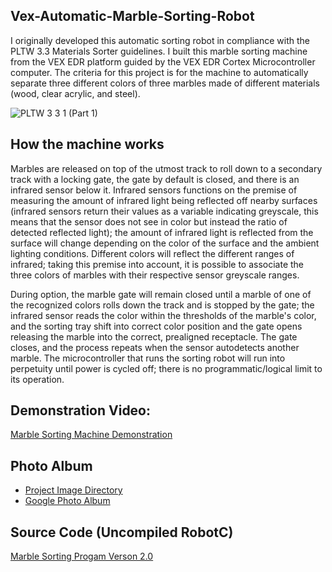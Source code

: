 ## Vex-Automatic-Marble-Sorting-Robot
I originally developed this automatic sorting robot in compliance with the PLTW 3.3 Materials Sorter guidelines. I built this marble sorting machine from the VEX EDR platform guided by the VEX EDR Cortex Microcontroller computer. The criteria for this project is for the machine to automatically separate three different colors of three marbles made of different materials (wood, clear acrylic, and steel). 

![PLTW 3 3 1 (Part 1)](https://user-images.githubusercontent.com/100094056/193431783-90d63613-5928-450c-a24a-9ffd0606ca0c.JPG)

## How the machine works
Marbles are released on top of the utmost track to roll down to a secondary track with a locking gate, the gate by default is closed, and there is an infrared sensor below it. Infrared sensors functions on the premise of measuring the amount of infrared light being reflected off nearby surfaces (infrared sensors return their values as a variable indicating greyscale, this means that the sensor does not see in color but instead the ratio of detected reflected light); the amount of infrared light is reflected from the surface will change depending on the color of the surface and the ambient lighting conditions. Different colors will reflect the different ranges of infrared; taking this premise into account, it is possible to associate the three colors of marbles with their respective sensor greyscale ranges. 

During option, the marble gate will remain closed until a marble of one of the recognized colors rolls down the track and is stopped by the gate; the infrared sensor reads the color within the thresholds of the marble's color, and the sorting tray shift into correct color position and the gate opens releasing the marble into the correct, prealigned receptacle. The gate closes, and the process repeats when the sensor autodetects another marble. The microcontroller that runs the sorting robot will run into perpetuity until power is cycled off; there is no programmatic/logical limit to its operation. 

## Demonstration Video:
[Marble Sorting Machine Demonstration](https://youtu.be/pG1oyW3Acg8)

## Photo Album
  * [Project Image Directory](https://github.com/Austin-Daigle/Vex-Automatic-Marble-Sorting-Robot/tree/main/ProjectPhotos)
  * [Google Photo Album](https://photos.app.goo.gl/zmqFyDaRjab8gpZy7)


## Source Code (Uncompiled RobotC)
[Marble Sorting Progam Verson 2.0](https://github.com/Austin-Daigle/Vex-Automatic-Marble-Sorting-Robot/blob/main/Marble%20Sorter%20Program%20Version%202.0.c)
